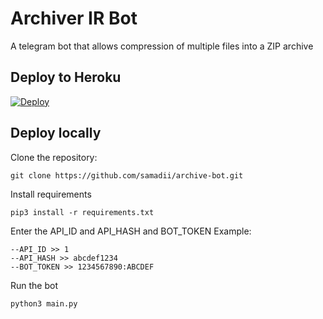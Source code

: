 # Archiver IR Bot

A telegram bot that allows compression of multiple files into a ZIP archive



## Deploy to Heroku

[![Deploy](https://www.herokucdn.com/deploy/button.svg)](https://heroku.com/deploy?template=https://github.com/samadii/Archive-bot)


## Deploy locally


Clone the repository:

```
git clone https://github.com/samadii/archive-bot.git
```

Install requirements

```
pip3 install -r requirements.txt
```
Enter the API_ID and API_HASH and BOT_TOKEN
Example:
```
--API_ID >> 1
--API_HASH >> abcdef1234
--BOT_TOKEN >> 1234567890:ABCDEF
```

Run the bot
```
python3 main.py
```
